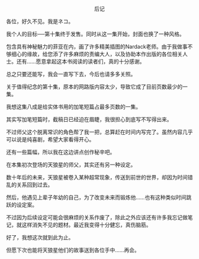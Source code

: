 <p align="center">后记</p>

各位，好久不见。我是ネコ。

我个人的目标──第十集终于发售。同时从这一集开始，封面也换了一种风格。

包含具有神秘魅力的菲亚在内，画了许多精美插图的Nardack老师。由于我做事不够细心的缘故，给您添了许多麻烦的责编大人，以及协助本作出版的各位相关人士。还有……愿意拿起这本书阅读的读者们，真的十分感谢。

总之只要还能写，我会一直写下去，今后也请多多关照。

关于值得纪念的第十集，原本的网路版内容太少，导致它成了目前页数最少的一集。

我想这集八成是给实体书用的加笔短篇占最多页数的一集。

其实写加笔短篇时，截稿日已经迫在眉睫，我很担心到底写不写得出来。

不过师父这个脱离常识的角色帮了我一把，总算赶在时间内写完了。虽然内容几乎可以说是纯喜剧，希望大家看得开心。

还有一些篇幅，所以我在这边讲点创作秘辛吧。

在本集初次登场的天狼星的师父，其实还有另一种设定。

数十年后的未来，天狼星被卷入某种超常现象，传送到前世的世界，却因为时间错乱的关系回到过去。

然后，他遇见上辈子年幼的自己，为了改变未来而锻炼他……也有这种类似时间跳跃的设定案。

不过因为后续设定可能会很麻烦的关系作废了，除此之外应该还有许多我忘记做笔记，就这样消失不见的题材。最近我变得十分健忘，真伤脑筋。

好了，我想这次就到此为止。

但愿下次也能将天狼星他们的故事送到各位手中……再会。

